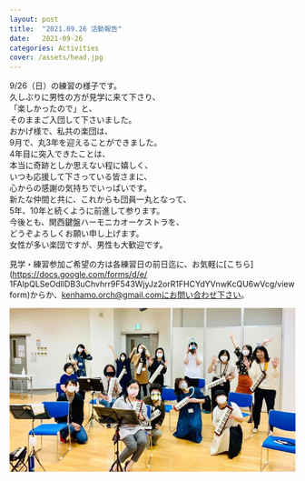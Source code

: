 ```yaml
---
layout: post
title:  "2021.09.26 活動報告"
date:   2021-09-26 
categories: Activities
cover: /assets/head.jpg
---
```

9/26（日）の練習の様子です。  
久しぶりに男性の方が見学に来て下さり、  
「楽しかったので」と、  
そのままご入団して下さいました。  
おかげ様で、私共の楽団は、  
9月で、丸3年を迎えることができました。  
4年目に突入できたことは、  
本当に奇跡としか思えない程に嬉しく、  
いつも応援して下さっている皆さまに、  
心からの感謝の気持ちでいっぱいです。  
新たな仲間と共に、これからも団員一丸となって、  
5年、10年と続くように前進して参ります。  
今後とも、関西鍵盤ハーモニカオーケストラを、  
どうぞよろしくお願い申し上げます。  
女性が多い楽団ですが、男性も大歓迎です。  

見学・練習参加ご希望の方は各練習日の前日迄に、お気軽に[こちら](https://docs.google.com/forms/d/e/  1FAIpQLSeOdIlDB3uChvhrr9F543WjyJz2orR1FHCYdYVnwKcQU6wVcg/viewform)からか、kenhamo.orch@gmail.comにお問い合わせ下さい。  
  
<img border="0" src="/assets/20210926.jpg">  


